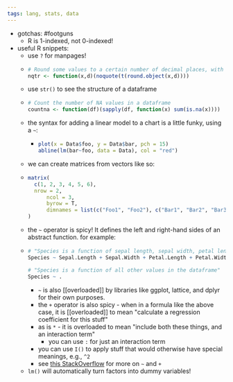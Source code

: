 ```yaml
---
tags: lang, stats, data
---
```


- gotchas: #footguns
	- R is 1-indexed, not 0-indexed!
- useful R snippets:
	- use `?` for manpages!
	- ```R
	  # Round some values to a certain number of decimal places, with nice formatting
	  nqtr <- function(x,d)(noquote(t(round.object(x,d))))
	  ```
	- use `str()` to see the structure of a dataframe
	- ```R
	  # Count the number of NA values in a dataframe
	  countna <- function(df)(sapply(df, function(x) sum(is.na(x))))
	  ```
	- the syntax for adding a linear model to a chart is a little funky, using a `~`:
		- ```R
		  plot(x = Data$foo, y = Data$bar, pch = 15)
		  abline(lm(bar~foo, data = Data), col = "red")
		  ```
	- we can create matrices from vectors like so:
	- ```R
	  matrix(
	  	c(1, 2, 3, 4, 5, 6),
	  	nrow = 2,
	    	ncol = 3,
	    	byrow = T,
	    	dimnames = list(c("Foo1", "Foo2"), c("Bar1", "Bar2", "Bar3"))
	  )
	  ```
	- the `~` operator is spicy! It defines the left and right-hand sides of an abstract function. for example:
	- ```R
	  # "Species is a function of sepal length, sepal width, petal length, and petal width
	  Species ~ Sepal.Length + Sepal.Width + Petal.Length + Petal.Width
	  
	  # "Species is a function of all other values in the dataframe"
	  Species ~ .
	  ```
		- `~` is also [[overloaded]] by libraries like ggplot, lattice, and dplyr for their own purposes.
		- the `+` operator is also spicy - when in a formula like the above case, it is [[overloaded]] to mean "calculate a regression coefficient for this stuff"
		- as is `*` - it is overloaded to mean "include both these things, and an interaction term"
			- you can use `:` for just an interaction term
		- you can use `I()` to apply stuff that would otherwise have special meanings, e.g., `^2`
		- see [this StackOverflow](https://stackoverflow.com/questions/8055508/in-r-formulas-why-do-i-have-to-use-the-i-function-on-power-terms-like-y-i/8055683#8055683) for more on `~` and `+`
	- `lm()` will automatically turn factors into dummy variables!